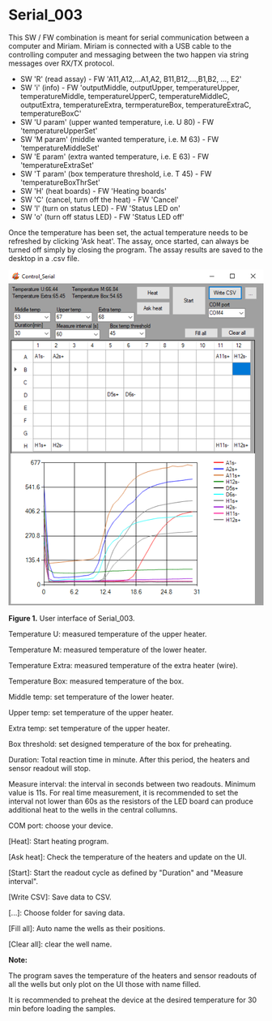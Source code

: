 Serial_003
========

This SW / FW combination is meant for serial communication between a computer and Miriam. Miriam is connected with a USB cable to the controlling computer and messaging between the two happen via string messages over RX/TX protocol.
- SW 'R' (read assay) - FW 'A11,A12,...A1,A2, B11,B12,...,B1,B2, ..., E2'
- SW 'i' (info) - FW 'outputMiddle, outputUpper, temperatureUpper, temperatureMiddle, temperatureUpperC, temperatureMiddleC, outputExtra, temperatureExtra, termperatureBox, temperatureExtraC, temperatureBoxC'
- SW 'U param' (upper wanted temperature, i.e. U 80) - FW 'temperatureUpperSet'
- SW 'M param' (middle wanted temperature, i.e. M 63) - FW 'temperatureMiddleSet'
- SW 'E param' (extra wanted temperature, i.e. E 63) - FW 'temperatureExtraSet'
- SW 'T param' (box temperature threshold, i.e. T 45) - FW 'temperatureBoxThrSet'
- SW 'H' (heat boards) - FW 'Heating boards' 
- SW 'C' (cancel, turn off the heat) - FW 'Cancel'
- SW 'l' (turn on status LED) - FW 'Status LED on'
- SW 'o' (turn off status LED) - FW 'Status LED off'

Once the temperature has been set, the actual temperature needs to be refreshed by clicking 'Ask heat'. The assay, once started, can always be turned off simply by closing the program. The assay results are saved to the desktop in a .csv file.

![screws](soft_ware.png)

**Figure 1.** User interface of Serial_003.

Temperature U: measured temperature of the upper heater.

Temperature M: measured temperature of the lower heater.

Temperature Extra: measured temperature of the extra heater (wire).

Temperature Box: measured temperature of the box.

Middle temp: set temperature of the lower heater.

Upper temp: set temperature of the upper heater.

Extra temp: set temperature of the upper heater.

Box threshold: set designed temperature of the box for preheating.

Duration: Total reaction time in minute. After this period, the heaters and sensor readout will stop.

Measure interval: the interval in seconds between two readouts. Minimum value is 11s. For real time measurement, it is recommended to set the interval not lower than 60s as the resistors of the LED board can produce additional heat to the wells in the central collumns. 

COM port: choose your device.

[Heat]: Start heating program.

[Ask heat]: Check the temperature of the heaters and update on the UI.

[Start]: Start the readout cycle as defined by "Duration" and "Measure interval".

[Write CSV]: Save data to CSV.

[...]: Choose folder for saving data.

[Fill all]: Auto name the wells as their positions.

[Clear all]: clear the well name.

**Note:**

The program saves the temperature of the heaters and sensor readouts of all the wells but only plot on the UI those with name filled.

It is recommended to preheat the device at the desired temperature for 30 min before loading the samples.
